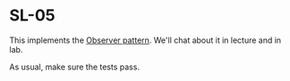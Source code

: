 # SL-05
This implements the [Observer pattern](https://en.wikipedia.org/wiki/Observer_pattern). We'll chat about it in lecture and in lab. 

As usual, make sure the tests pass.

